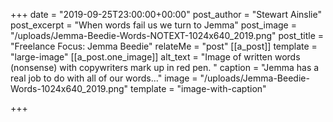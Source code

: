 +++
date = "2019-09-25T23:00:00+00:00"
post_author = "Stewart Ainslie"
post_excerpt = "When words fail us we turn to Jemma"
post_image = "/uploads/Jemma-Beedie-Words-NOTEXT-1024x640_2019.png"
post_title = "Freelance Focus: Jemma Beedie"
relateMe = "post"
[[a_post]]
template = "large-image"
[[a_post.one_image]]
alt_text = "Image of written words (nonsense) with copywriters mark up in red pen. "
caption = "Jemma has a real job to do with all of our words..."
image = "/uploads/Jemma-Beedie-Words-1024x640_2019.png"
template = "image-with-caption"

+++
